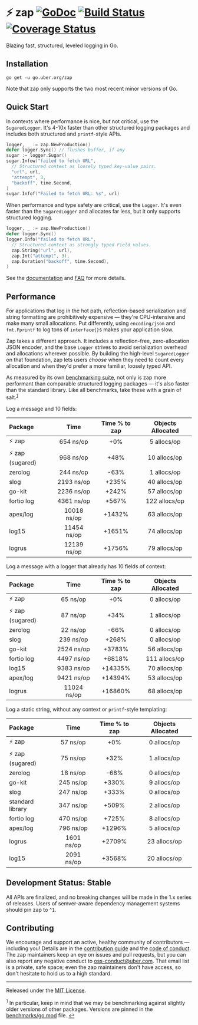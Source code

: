 # :zap: zap [![GoDoc][doc-img]][doc] [![Build Status][ci-img]][ci] [![Coverage Status][cov-img]][cov]

Blazing fast, structured, leveled logging in Go.

## Installation

`go get -u go.uber.org/zap`

Note that zap only supports the two most recent minor versions of Go.

## Quick Start

In contexts where performance is nice, but not critical, use the
`SugaredLogger`. It's 4-10x faster than other structured logging
packages and includes both structured and `printf`-style APIs.

```go
logger, _ := zap.NewProduction()
defer logger.Sync() // flushes buffer, if any
sugar := logger.Sugar()
sugar.Infow("failed to fetch URL",
  // Structured context as loosely typed key-value pairs.
  "url", url,
  "attempt", 3,
  "backoff", time.Second,
)
sugar.Infof("Failed to fetch URL: %s", url)
```

When performance and type safety are critical, use the `Logger`. It's even
faster than the `SugaredLogger` and allocates far less, but it only supports
structured logging.

```go
logger, _ := zap.NewProduction()
defer logger.Sync()
logger.Info("failed to fetch URL",
  // Structured context as strongly typed Field values.
  zap.String("url", url),
  zap.Int("attempt", 3),
  zap.Duration("backoff", time.Second),
)
```

See the [documentation][doc] and [FAQ](FAQ.md) for more details.

## Performance

For applications that log in the hot path, reflection-based serialization and
string formatting are prohibitively expensive &mdash; they're CPU-intensive
and make many small allocations. Put differently, using `encoding/json` and
`fmt.Fprintf` to log tons of `interface{}`s makes your application slow.

Zap takes a different approach. It includes a reflection-free, zero-allocation
JSON encoder, and the base `Logger` strives to avoid serialization overhead
and allocations wherever possible. By building the high-level `SugaredLogger`
on that foundation, zap lets users *choose* when they need to count every
allocation and when they'd prefer a more familiar, loosely typed API.

As measured by its own [benchmarking suite][], not only is zap more performant
than comparable structured logging packages &mdash; it's also faster than the
standard library. Like all benchmarks, take these with a grain of salt.<sup
id="anchor-versions">[1](#footnote-versions)</sup>

Log a message and 10 fields:

| Package | Time | Time % to zap | Objects Allocated |
| :------ | :--: | :-----------: | :---------------: |
| :zap: zap | 654 ns/op | +0% | 5 allocs/op
| :zap: zap (sugared) | 968 ns/op | +48% | 10 allocs/op
| zerolog | 244 ns/op | -63% | 1 allocs/op
| slog | 2193 ns/op | +235% | 40 allocs/op
| go-kit | 2236 ns/op | +242% | 57 allocs/op
| fortio log | 4361 ns/op | +567% | 122 allocs/op
| apex/log | 10018 ns/op | +1432% | 63 allocs/op
| log15 | 11454 ns/op | +1651% | 74 allocs/op
| logrus | 12139 ns/op | +1756% | 79 allocs/op

Log a message with a logger that already has 10 fields of context:

| Package | Time | Time % to zap | Objects Allocated |
| :------ | :--: | :-----------: | :---------------: |
| :zap: zap | 65 ns/op | +0% | 0 allocs/op
| :zap: zap (sugared) | 87 ns/op | +34% | 1 allocs/op
| zerolog | 22 ns/op | -66% | 0 allocs/op
| slog | 239 ns/op | +268% | 0 allocs/op
| go-kit | 2524 ns/op | +3783% | 56 allocs/op
| fortio log | 4497 ns/op | +6818% | 111 allocs/op
| log15 | 9383 ns/op | +14335% | 70 allocs/op
| apex/log | 9421 ns/op | +14394% | 53 allocs/op
| logrus | 11024 ns/op | +16860% | 68 allocs/op

Log a static string, without any context or `printf`-style templating:

| Package | Time | Time % to zap | Objects Allocated |
| :------ | :--: | :-----------: | :---------------: |
| :zap: zap | 57 ns/op | +0% | 0 allocs/op
| :zap: zap (sugared) | 75 ns/op | +32% | 1 allocs/op
| zerolog | 18 ns/op | -68% | 0 allocs/op
| go-kit | 245 ns/op | +330% | 9 allocs/op
| slog | 247 ns/op | +333% | 0 allocs/op
| standard library | 347 ns/op | +509% | 2 allocs/op
| fortio log | 470 ns/op | +725% | 8 allocs/op
| apex/log | 796 ns/op | +1296% | 5 allocs/op
| logrus | 1601 ns/op | +2709% | 23 allocs/op
| log15 | 2091 ns/op | +3568% | 20 allocs/op

## Development Status: Stable

All APIs are finalized, and no breaking changes will be made in the 1.x series
of releases. Users of semver-aware dependency management systems should pin
zap to `^1`.

## Contributing

We encourage and support an active, healthy community of contributors &mdash;
including you! Details are in the [contribution guide](CONTRIBUTING.md) and
the [code of conduct](CODE_OF_CONDUCT.md). The zap maintainers keep an eye on
issues and pull requests, but you can also report any negative conduct to
oss-conduct@uber.com. That email list is a private, safe space; even the zap
maintainers don't have access, so don't hesitate to hold us to a high
standard.

<hr>

Released under the [MIT License](LICENSE.txt).

<sup id="footnote-versions">1</sup> In particular, keep in mind that we may be
benchmarking against slightly older versions of other packages. Versions are
pinned in the [benchmarks/go.mod][] file. [↩](#anchor-versions)

[doc-img]: https://pkg.go.dev/badge/go.uber.org/zap
[doc]: https://pkg.go.dev/go.uber.org/zap
[ci-img]: https://github.com/uber-go/zap/actions/workflows/go.yml/badge.svg
[ci]: https://github.com/uber-go/zap/actions/workflows/go.yml
[cov-img]: https://codecov.io/gh/uber-go/zap/branch/master/graph/badge.svg
[cov]: https://codecov.io/gh/uber-go/zap
[benchmarking suite]: https://github.com/uber-go/zap/tree/master/benchmarks
[benchmarks/go.mod]: https://github.com/uber-go/zap/blob/master/benchmarks/go.mod


